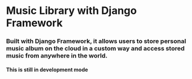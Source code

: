 # Music Library with Django Framework

### Built with Django Framework, it allows users to store personal music album on the cloud in a custom way and access stored music from anywhere in the world.

#### This is still in development mode